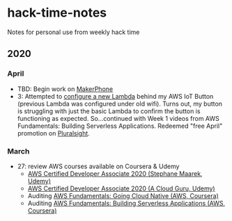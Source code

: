 # hack-time-notes

Notes for personal use from weekly hack time

## 2020

### April

- TBD: Begin work on [MakerPhone](https://www.circuitmess.com)
- 3: Attempted to [configure a new Lambda](https://aws.amazon.com/blogs/infrastructure-and-automation/deploy-cloudformation-stacks-at-the-click-of-a-button/) behind my AWS IoT Button (previous Lambda was configured under old wifi). Turns out, my button is struggling with just the basic Lambda to confirm the button is functioning as expected. So...continued with Week 1 videos from AWS Fundamentals: Building Serverless Applications. Redeemed "free April" promotion on [Pluralsight](https://app.pluralsight.com/).

### March

- 27: review AWS courses available on Coursera & Udemy
  - [AWS Certified Developer Associate 2020 (Stephane Maarek, Udemy)](https://www.udemy.com/course/aws-certified-developer-associate-dva-c01/)
  - [AWS Certified Developer Associate 2020 (A Cloud Guru, Udemy)](https://www.udemy.com/course/aws-certified-developer-associate/)
  - Auditing [AWS Fundamentals: Going Cloud Native (AWS, Coursera)](https://www.coursera.org/learn/aws-fundamentals-going-cloud-native)
  - Auditing [AWS Fundamentals: Building Serverless Applications (AWS, Coursera)](https://www.coursera.org/learn/aws-fundamentals-building-serverless-applications)
